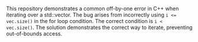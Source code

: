 This repository demonstrates a common off-by-one error in C++ when iterating over a std::vector.  The bug arises from incorrectly using `i <= vec.size()` in the for loop condition.  The correct condition is `i < vec.size()`. The solution demonstrates the correct way to iterate, preventing out-of-bounds access.